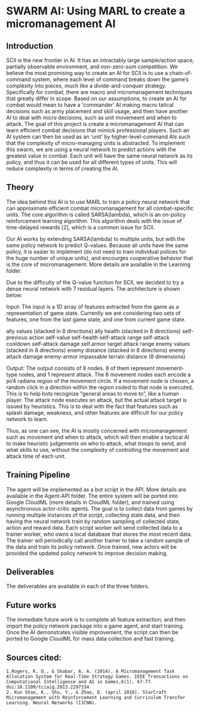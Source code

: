 # SWARM AI: Using MARL to create a micromanagement AI

## Introduction


SCII is the new frontier in AI. It has an intractably large sample/action space, partially observable environment, and non-zero-sum competition. We believe the most promising way to create an AI for SCII is to use a chain-of-command system, where each level of command breaks down the game’s complexity into pieces, much like a divide-and-conquer strategy. Specifically for combat, there are macro and micromanagement techniques that greatly differ in scope. Based on our assumptions, to create an AI for combat would mean to have a 'commander' AI making macro tatical decisions such as army placement and skill usage, and then have another AI to deal with micro decisions, such as unit movemeent and when to attack. The goal of this project is create a micromanagement AI that can learn efficient combat decisions that mimick professional players. Such an AI system can then be used as an ‘unit’ by higher-level-command AIs such that the complexity of micro-managing units is abstracted. To implement this swarm, we are using a neural network to predict actions with the greatest value in combat. Each unit will have the same neural network as its policy, and thus it can be used for all different types of units. This will reduce complexity in terms of creating the AI.

## Theory

The idea behind this AI is to use MARL to train a policy neural network that can approximate efficient combat micromanagement for all combat-specific units. The core algorithm is called SARSA(lambda), which is an on-policy reinforcement learning algorithm. This algorithm deals with the issue of time-delayed rewards [2], which is a common issue for SCII. 

Our AI works by extending SARSA(lambda) to multiple units, but with the same policy network to predict Q-values. Because all units have the same policy, it is easier to implement (do not need to train individual polices for the huge number of unique units), and encourges cooperative behavior that is the core of micromanagement. More details are available in the Learning folder.

Due to the difficulty of the Q-value function for SCII, we decided to try a dense neural network with 7 residual layers. The architecture is shown below:

Input:
The input is a 1D array of features extracted from the game as a representation of game state. Currently we are considering two sets of features, one from the last game state, and one from current game state.

ally values (stacked in 8 directions)
ally health (stacked in 8 directions)
self-previous action
self-value
self-health
self-attack range
self-attack cooldown
self-attack damage
self.armor
target attack range
enemy values (stacked in 8 directions)
enemy distance (stacked in 8 directions)
enemy attack damage
enemy-armor
impassable terrain distance (8 dimensions)

Output:
The output consists of 9 nodes. 8 of them represent movement-type nodes, and 1 represent attack. The 8 movement nodes each encode a pi/4 radians region of the movement circle. If a movement node is chosen, a random click in a direction within the region coded to that node is executed. This is to help bots recognize “general areas to move to”, like a human player. The attack node executes an attack, but the actual attack target is issued by heuristics. This is to deal with the fact that features such as splash damage, weakness, and other features are difficult for our policy network to learn.

Thus, as one can see, the AI is mostly concerned with micromanagement such as movement and when to attack, which will then enable a tactical AI to make heuristic judgements on who to attack, what troops to send, and what skills to use, without the complexity of controlling the movement and attack time of each unit.

## Training Pipeline

The agent will be implemented as a bot script in the API. More details are available in the Agent-API folder. The entire system will be ported into Google CloudML (more details in CloudML folder), and trained using asynchronous actor-critic agents. The goal is to collect data from games by running multiple instances of the script, collecting state data, and then having the neural network train by random sampling of collected state, action and reward data. Each script worker will send collected data to a trainer worker, who owns a local database that stores the most recent data. The trainer will periodically call another trainer to take a random sample of the data and train its policy network. Once trained, new actors will be provided the updated policy network to improve decision making.

## Deliverables

The deliverables are available in each of the three folders.

## Future works

The immediate future work is to complete all feature extraction, and then import the policy network package into a game agent, and start training. Once the AI demonstrates visible improvement, the script can then be ported to Google CloudML for mass data collection and fast training.

## Sources cited:

	1.Rogers, K. D., & Skabar, A. A. (2014). A Micromanagement Task Allocation System for Real-Time Strategy Games. IEEE Transactions on Computational Intelligence and AI in Games,6(1), 67-77. doi:10.1109/tciaig.2013.2297334
	2. Kun Shao, K., Shu, Y., & Zhao, D. (april 2018). StarCraft Micromanagement with Reinforcement Learning and Curriculum Transfer Learning. Neural Networks (IJCNN).